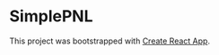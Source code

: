 # SimplePNL

This project was bootstrapped with [Create React App](https://github.com/facebook/create-react-app).


